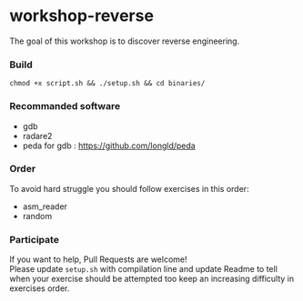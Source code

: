 # workshop-reverse

The goal of this workshop is to discover reverse engineering.

### Build

`chmod +x script.sh && ./setup.sh && cd binaries/`

### Recommanded software

- gdb
- radare2
- peda for gdb : https://github.com/longld/peda

### Order

To avoid hard struggle you should follow exercises in this order:
- asm_reader
- random

### Participate

If you want to help, Pull Requests are welcome!  
Please update `setup.sh` with compilation line and update Readme to tell when your exercise should be attempted too keep an increasing difficulty in exercises order.
